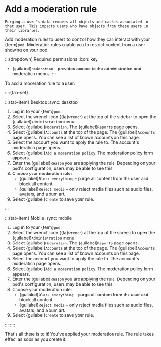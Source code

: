 # Add a moderation rule

```{warning}
Purging a user's data removes all objects and caches associated to that user. This impacts users who have objects from these users in their libraries.
```

Add moderation rules to users to control how they can interact with your {term}`pod`. Moderation rules enable you to restrict content from a user showing on your pod.

:::{dropdown} Required permissions
:icon: key

- {guilabel}`Moderation` – provides access to the administration and moderation menus.
:::

To add a moderation rule to a user:

::::{tab-set}

:::{tab-item} Desktop
:sync: desktop

1. Log in to your {term}`pod`.
2. Select the wrench icon ({fa}`wrench`) at the top of the sidebar to open the {guilabel}`Administration` menu.
3. Select {guilabel}`Moderation`. The {guilabel}`Reports` page opens.
4. Select {guilabel}`Accounts` at the top of the page. The {guilabel}`Accounts` page opens. You can see a list of known accounts on this page.
5. Select the account you want to apply the rule to. The account's moderation page opens.
6. Select {guilabel}`Add a moderation policy`. The moderation policy form appears.
7. Enter the {guilabel}`Reason` you are applying the rule. Depending on your pod's configuration, users may be able to see this.
8. Choose your moderation rule:
   - {guilabel}`Block everything` – purge all content from the user and block all content.
   - {guilabel}`Reject media` – only reject media files such as audio files, avatars, and album art.
9. Select {guilabel}`Create` to save your rule.

:::

:::{tab-item} Mobile
:sync: mobile

1. Log in to your {term}`pod`.
2. Select the wrench icon ({fa}`wrench`) at the top of the screen to open the {guilabel}`Administration` menu.
3. Select {guilabel}`Moderation`. The {guilabel}`Reports` page opens.
4. Select {guilabel}`Accounts` at the top of the page. The {guilabel}`Accounts` page opens. You can see a list of known accounts on this page.
5. Select the account you want to apply the rule to. The account's moderation page opens.
6. Select {guilabel}`Add a moderation policy`. The moderation policy form appears.
7. Enter the {guilabel}`Reason` you are applying the rule. Depending on your pod's configuration, users may be able to see this.
8. Choose your moderation rule:
   - {guilabel}`Block everything` – purge all content from the user and block all content.
   - {guilabel}`Reject media` – only reject media files such as audio files, avatars, and album art.
9. Select {guilabel}`Create` to save your rule.

:::
::::

That's all there is to it! You've applied your moderation rule. The rule takes effect as soon as you create it.
